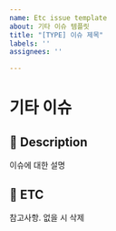 ```yaml
---
name: Etc issue template
about: 기타 이슈 템플릿
title: "[TYPE] 이슈 제목"
labels: ''
assignees: ''

---
```


# 기타 이슈

## 📄 Description
이슈에 대한 설명

## 🎸 ETC
참고사항. 없을 시 삭제
